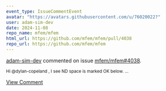 ```yaml
---
event_type: IssueCommentEvent
avatar: "https://avatars.githubusercontent.com/u/76020022?"
user: adam-sim-dev
date: 2024-11-08
repo_name: mfem/mfem
html_url: https://github.com/mfem/mfem/pull/4038
repo_url: https://github.com/mfem/mfem
---
```


<a href='https://github.com/adam-sim-dev' target='_blank'>adam-sim-dev</a> commented on issue <a href='https://github.com/mfem/mfem/pull/4038' target='_blank'>mfem/mfem#4038</a>.

<small>Hi @dylan-copeland , I see ND space is marked OK below....</small>

<a href='https://github.com/mfem/mfem/pull/4038' target='_blank'>View Comment</a>
